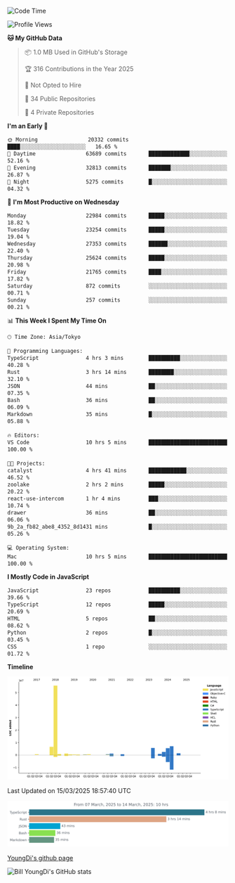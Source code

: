 <!--START_SECTION:waka-->
![Code Time](http://img.shields.io/badge/Code%20Time-1%2C251%20hrs%2014%20mins-blue)

![Profile Views](http://img.shields.io/badge/Profile%20Views-0-blue)

**🐱 My GitHub Data** 

> 📦 1.0 MB Used in GitHub's Storage 
 > 
> 🏆 316 Contributions in the Year 2025
 > 
> 🚫 Not Opted to Hire
 > 
> 📜 34 Public Repositories 
 > 
> 🔑 4 Private Repositories 
 > 
**I'm an Early 🐤** 

```text
🌞 Morning                20332 commits       ████░░░░░░░░░░░░░░░░░░░░░   16.65 % 
🌆 Daytime                63689 commits       █████████████░░░░░░░░░░░░   52.16 % 
🌃 Evening                32813 commits       ███████░░░░░░░░░░░░░░░░░░   26.87 % 
🌙 Night                  5275 commits        █░░░░░░░░░░░░░░░░░░░░░░░░   04.32 % 
```
📅 **I'm Most Productive on Wednesday** 

```text
Monday                   22984 commits       █████░░░░░░░░░░░░░░░░░░░░   18.82 % 
Tuesday                  23254 commits       █████░░░░░░░░░░░░░░░░░░░░   19.04 % 
Wednesday                27353 commits       ██████░░░░░░░░░░░░░░░░░░░   22.40 % 
Thursday                 25624 commits       █████░░░░░░░░░░░░░░░░░░░░   20.98 % 
Friday                   21765 commits       ████░░░░░░░░░░░░░░░░░░░░░   17.82 % 
Saturday                 872 commits         ░░░░░░░░░░░░░░░░░░░░░░░░░   00.71 % 
Sunday                   257 commits         ░░░░░░░░░░░░░░░░░░░░░░░░░   00.21 % 
```


📊 **This Week I Spent My Time On** 

```text
🕑︎ Time Zone: Asia/Tokyo

💬 Programming Languages: 
TypeScript               4 hrs 3 mins        ██████████░░░░░░░░░░░░░░░   40.28 % 
Rust                     3 hrs 14 mins       ████████░░░░░░░░░░░░░░░░░   32.10 % 
JSON                     44 mins             ██░░░░░░░░░░░░░░░░░░░░░░░   07.35 % 
Bash                     36 mins             ██░░░░░░░░░░░░░░░░░░░░░░░   06.09 % 
Markdown                 35 mins             █░░░░░░░░░░░░░░░░░░░░░░░░   05.88 % 

🔥 Editors: 
VS Code                  10 hrs 5 mins       █████████████████████████   100.00 % 

🐱‍💻 Projects: 
catalyst                 4 hrs 41 mins       ████████████░░░░░░░░░░░░░   46.52 % 
zoolake                  2 hrs 2 mins        █████░░░░░░░░░░░░░░░░░░░░   20.22 % 
react-use-intercom       1 hr 4 mins         ███░░░░░░░░░░░░░░░░░░░░░░   10.74 % 
drawer                   36 mins             ██░░░░░░░░░░░░░░░░░░░░░░░   06.06 % 
9b_2a_fb82_abe8_4352_8d1431 mins             █░░░░░░░░░░░░░░░░░░░░░░░░   05.26 % 

💻 Operating System: 
Mac                      10 hrs 5 mins       █████████████████████████   100.00 % 
```

**I Mostly Code in JavaScript** 

```text
JavaScript               23 repos            ██████████░░░░░░░░░░░░░░░   39.66 % 
TypeScript               12 repos            █████░░░░░░░░░░░░░░░░░░░░   20.69 % 
HTML                     5 repos             ██░░░░░░░░░░░░░░░░░░░░░░░   08.62 % 
Python                   2 repos             █░░░░░░░░░░░░░░░░░░░░░░░░   03.45 % 
CSS                      1 repo              ░░░░░░░░░░░░░░░░░░░░░░░░░   01.72 % 
```



**Timeline**

![Lines of Code chart](https://raw.githubusercontent.com/Youngdi/Youngdi/master/assets/bar_graph.png)


 Last Updated on 15/03/2025 18:57:40 UTC
<!--END_SECTION:waka-->

![wakatime](./images/stat.svg)

[YoungDi's github page](https://youngdi.github.io)

![Bill YoungDi's GitHub stats](https://github-readme-stats.vercel.app/api?username=youngdi&count_private=true&show_icons=true)
